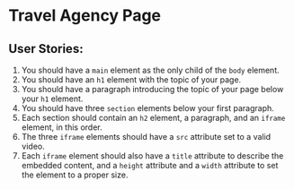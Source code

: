 # Travel Agency Page
## User Stories:
1. You should have a `main` element as the only child of the `body` element.
2. You should have an `h1` element with the topic of your page.
3. You should have a paragraph introducing the topic of your page below your `h1` element.
4. You should have three `section` elements below your first paragraph.
5. Each section should contain an `h2` element, a paragraph, and an `iframe` element, in this order.
6. The three `iframe` elements should have a `src` attribute set to a valid video.
7. Each `iframe` element should also have a `title` attribute to describe the embedded content, and a `height` attribute and a `width` attribute to set the element to a proper size.